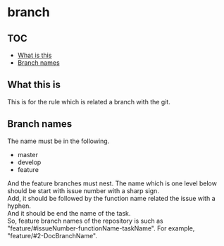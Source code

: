 # branch

## TOC
* [What is this](#what-this-is)
* [Branch names](#branch-names)

## What this is

This is for the rule which is related a branch with the git.

## Branch names

The name must be in the following.

* master
* develop
* feature
  
And the feature branches must nest. The name which is one level below should be start with issue number with a sharp sign.  
Add, it should be followed by the function name related the issue with a hyphen.  
And it should be end the name of the task.  
So, feature branch names of the repository is such as "feature/#issueNumber-functionName-taskName".
For example, "feature/#2-DocBranchName".
